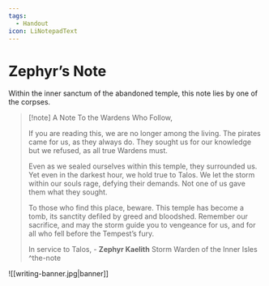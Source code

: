 ```yaml
---
tags:
  - Handout
icon: LiNotepadText
---
```


# Zephyr’s Note

Within the inner sanctum of the abandoned temple, this note lies by one of the corpses.
>[!note] A Note
>To the Wardens Who Follow,
>
>If you are reading this, we are no longer among the living. The pirates came for us, as they always do. They sought us for our knowledge but we refused, as all true Wardens must.
>
>Even as we sealed ourselves within this temple, they surrounded us. Yet even in the darkest hour, we hold true to Talos. We let the storm within our souls rage, defying their demands. Not one of us gave them what they sought.
>
>To those who find this place, beware. This temple has become a tomb, its sanctity defiled by greed and bloodshed. Remember our sacrifice, and may the storm guide you to vengeance for us, and for all who fell before the Tempest’s fury.
>
>In service to Talos,
> \- **Zephyr Kaelith**
>   Storm Warden of the Inner Isles
^the-note

![[writing-banner.jpg|banner]]
